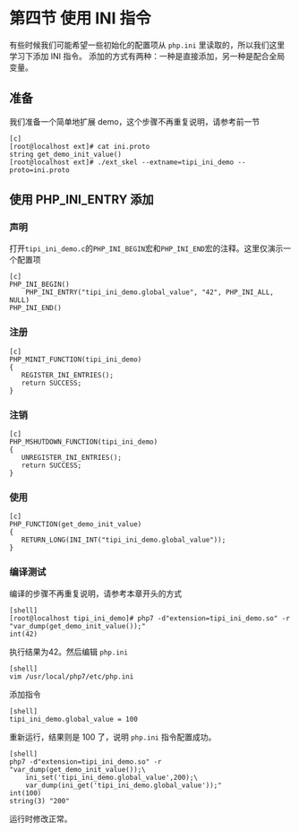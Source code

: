 # 第四节 使用 INI 指令

有些时候我们可能希望一些初始化的配置项从 `php.ini` 里读取的，所以我们这里学习下添加 INI 指令。
添加的方式有两种：一种是直接添加，另一种是配合全局变量。

## 准备

我们准备一个简单地扩展 demo，这个步骤不再重复说明，请参考前一节

    [c]
    [root@localhost ext]# cat ini.proto
    string get_demo_init_value()
    [root@localhost ext]# ./ext_skel --extname=tipi_ini_demo --proto=ini.proto

## 使用 PHP_INI_ENTRY 添加

### 声明

打开`tipi_ini_demo.c`的`PHP_INI_BEGIN`宏和`PHP_INI_END`宏的注释。这里仅演示一个配置项

    [c]
    PHP_INI_BEGIN()
        PHP_INI_ENTRY("tipi_ini_demo.global_value", "42", PHP_INI_ALL, NULL)
    PHP_INI_END()

### 注册

    [c]
    PHP_MINIT_FUNCTION(tipi_ini_demo)
    {
       REGISTER_INI_ENTRIES();
       return SUCCESS;
    }

### 注销

    [c]
    PHP_MSHUTDOWN_FUNCTION(tipi_ini_demo)
    {
       UNREGISTER_INI_ENTRIES();
       return SUCCESS;
    }

### 使用

    [c]
    PHP_FUNCTION(get_demo_init_value)
    {
       RETURN_LONG(INI_INT("tipi_ini_demo.global_value"));
    }

### 编译测试

编译的步骤不再重复说明，请参考本章开头的方式

    [shell]
    [root@localhost tipi_ini_demo]# php7 -d"extension=tipi_ini_demo.so" -r "var_dump(get_demo_init_value());"
    int(42)

执行结果为42。然后编辑 `php.ini` 

    [shell]
    vim /usr/local/php7/etc/php.ini
    
添加指令

    [shell]
    tipi_ini_demo.global_value = 100
    
重新运行，结果则是 100 了，说明 `php.ini` 指令配置成功。

    [shell]
    php7 -d"extension=tipi_ini_demo.so" -r "var_dump(get_demo_init_value());\
    	ini_set('tipi_ini_demo.global_value',200);\
    	var_dump(ini_get('tipi_ini_demo.global_value'));"
    int(100)
    string(3) "200"

运行时修改正常。


